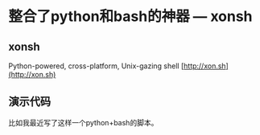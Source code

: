 # 整合了python和bash的神器 — xonsh
## xonsh

Python-powered, cross-platform, Unix-gazing shell [http://xon.sh](http://xon.sh)

## 演示代码

比如我最近写了这样一个python+bash的脚本。